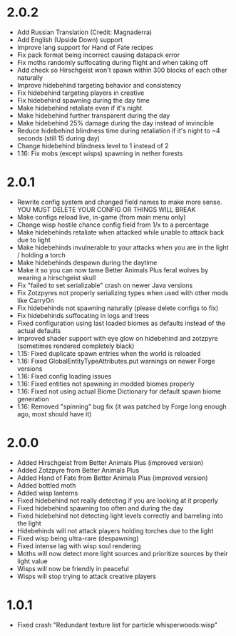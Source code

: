 # 2.0.2

- Add Russian Translation (Credit: Magnaderra)
- Add English (Upside Down) support
- Improve lang support for Hand of Fate recipes
- Fix pack format being incorrect causing datapack error
- Fix moths randomly suffocating during flight and when taking off
- Add check so Hirschgeist won't spawn within 300 blocks of each other naturally
- Improve hidebehind targeting behavior and consistency
- Fix hidebehind targeting players in creative
- Fix hidebehind spawning during the day time
- Make hidebehind retaliate even if it's night
- Make hidebehind further transparent during the day
- Make hidebehind 25% damage during the day instead of invincible
- Reduce hidebehind blindness time during retaliation if it's night to ~4 seconds (still 15 during day)
- Change hidebehind blindness level to 1 instead of 2
- 1.16: Fix mobs (except wisps) spawning in nether forests

# 2.0.1

- Rewrite config system and changed field names to make more sense. YOU MUST DELETE YOUR CONFIG OR THINGS WILL BREAK
- Make configs reload live, in-game (from main menu only)
- Change wisp hostile chance config field from 1/x to a percentage
- Make hidebehinds retaliate when attacked while unable to attack back due to light
- Make hidebehinds invulnerable to your attacks when you are in the light / holding a torch
- Make hidebehinds despawn during the daytime
- Make it so you can now tame Better Animals Plus feral wolves by wearing a hirschgeist skull
- Fix "failed to set serializable" crash on newer Java versions
- Fix Zotzpyres not properly serializing types when used with other mods like CarryOn
- Fix hidebehinds not spawning naturally (please delete configs to fix)
- Fix hidebehinds suffocating in logs and trees
- Fixed configuration using last loaded biomes as defaults instead of the actual defaults
- Improved shader support with eye glow on hidebehind and zotzpyre (sometimes rendered completely black) 
- 1.15: Fixed duplicate spawn entries when the world is reloaded
- 1.16: Fixed GlobalEntityTypeAttributes.put warnings on newer Forge versions
- 1.16: Fixed config loading issues
- 1.16: Fixed entities not spawning in modded biomes properly
- 1.16: Fixed not using actual Biome Dictionary for default spawn biome generation
- 1.16: Removed "spinning" bug fix (it was patched by Forge long enough ago, most should have it)

# 2.0.0

- Added Hirschgeist from Better Animals Plus (improved version)
- Added Zotzpyre from Better Animals Plus
- Added Hand of Fate from Better Animals Plus (improved version)
- Added bottled moth
- Added wisp lanterns
- Fixed hidebehind not really detecting if you are looking at it properly
- Fixed hidebehind spawning too often and during the day
- Fixed hidebehind not detecting light levels correctly and barreling into the light
- Hidebehinds will not attack players holding torches due to the light
- Fixed wisp being ultra-rare (despawning)
- Fixed intense lag with wisp soul rendering
- Moths will now detect more light sources and prioritize sources by their light value
- Wisps will now be friendly in peaceful
- Wisps will stop trying to attack creative players

# 1.0.1

- Fixed crash "Redundant texture list for particle whisperwoods:wisp"